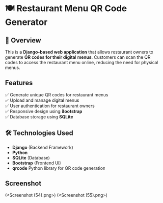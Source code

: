 # 🍽️ Restaurant Menu QR Code Generator  

## 📌 Overview  
This is a **Django-based web application** that allows restaurant owners to generate **QR codes for their digital menus**. Customers can scan the QR codes to access the restaurant menu online, reducing the need for physical menus.  

##  Features  
✅ Generate unique QR codes for restaurant menus  
✅ Upload and manage digital menus  
✅ User authentication for restaurant owners  
✅ Responsive design using **Bootstrap**  
✅ Database storage using **SQLite**  

## 🛠️ Technologies Used  
- **Django** (Backend Framework)  
- **Python**  
- **SQLite** (Database)  
- **Bootstrap** (Frontend UI)  
- **qrcode** Python library for QR code generation  

## Screenshot
(<Screenshot (54).png>)
(<Screenshot (55).png>)

